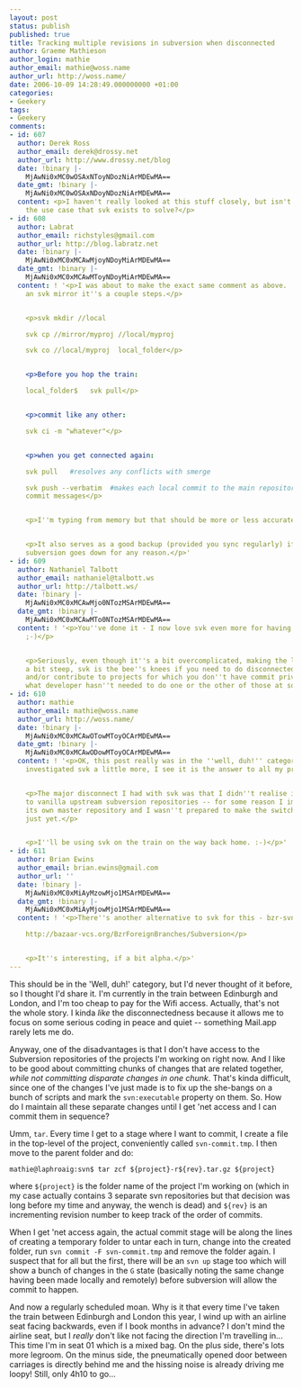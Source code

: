 ```yaml
---
layout: post
status: publish
published: true
title: Tracking multiple revisions in subversion when disconnected
author: Graeme Mathieson
author_login: mathie
author_email: mathie@woss.name
author_url: http://woss.name/
date: 2006-10-09 14:28:49.000000000 +01:00
categories:
- Geekery
tags:
- Geekery
comments:
- id: 607
  author: Derek Ross
  author_email: derek@drossy.net
  author_url: http://www.drossy.net/blog
  date: !binary |-
    MjAwNi0xMC0wOSAxNToyNDozNiArMDEwMA==
  date_gmt: !binary |-
    MjAwNi0xMC0wOSAxNDoyNDozNiArMDEwMA==
  content: <p>I haven't really looked at this stuff closely, but isn't this basically
    the use case that svk exists to solve?</p>
- id: 608
  author: Labrat
  author_email: richstyles@gmail.com
  author_url: http://blog.labratz.net
  date: !binary |-
    MjAwNi0xMC0xMCAwMjoyNDoyMiArMDEwMA==
  date_gmt: !binary |-
    MjAwNi0xMC0xMCAwMToyNDoyMiArMDEwMA==
  content: ! '<p>I was about to make the exact same comment as above.  Once you have
    an svk mirror it''s a couple steps.</p>


    <p>svk mkdir //local

    svk cp //mirror/myproj //local/myproj

    svk co //local/myproj  local_folder</p>


    <p>Before you hop the train:

    local_folder$   svk pull</p>


    <p>commit like any other:

    svk ci -m "whatever"</p>


    <p>when you get connected again:

    svk pull   #resolves any conflicts with smerge

    svk push --verbatim  #makes each local commit to the main repository, with individual
    commit messages</p>


    <p>I''m typing from memory but that should be more or less accurate.</p>


    <p>It also serves as a good backup (provided you sync regularly) if your main
    subversion goes down for any reason.</p>'
- id: 609
  author: Nathaniel Talbott
  author_email: nathaniel@talbott.ws
  author_url: http://talbott.ws/
  date: !binary |-
    MjAwNi0xMC0xMCAwMjo0NTozMSArMDEwMA==
  date_gmt: !binary |-
    MjAwNi0xMC0xMCAwMTo0NTozMSArMDEwMA==
  content: ! '<p>You''ve done it - I now love svk even more for having seen an alternative
    ;-)</p>


    <p>Seriously, even though it''s a bit overcomplicated, making the learning curve
    a bit steep, svk is the bee''s knees if you need to do disconnected development
    and/or contribute to projects for which you don''t have commit privileges. And
    what developer hasn''t needed to do one or the other of those at some point?</p>'
- id: 610
  author: mathie
  author_email: mathie@woss.name
  author_url: http://woss.name/
  date: !binary |-
    MjAwNi0xMC0xMCAwOTowMToyOCArMDEwMA==
  date_gmt: !binary |-
    MjAwNi0xMC0xMCAwODowMToyOCArMDEwMA==
  content: ! '<p>OK, this post really was in the ''well, duh!'' category!  Yes, having
    investigated svk a little more, I see it is the answer to all my problems.  Oops.</p>


    <p>The major disconnect I had with svk was that I didn''t realise it talked directly
    to vanilla upstream subversion repositories -- for some reason I imagined it had
    its own master repository and I wasn''t prepared to make the switch from subversion
    just yet.</p>


    <p>I''ll be using svk on the train on the way back home. :-)</p>'
- id: 611
  author: Brian Ewins
  author_email: brian.ewins@gmail.com
  author_url: ''
  date: !binary |-
    MjAwNi0xMC0xMiAyMzowMjo1MSArMDEwMA==
  date_gmt: !binary |-
    MjAwNi0xMC0xMiAyMjowMjo1MSArMDEwMA==
  content: ! '<p>There''s another alternative to svk for this - bzr-svn:

    http://bazaar-vcs.org/BzrForeignBranches/Subversion</p>


    <p>It''s interesting, if a bit alpha.</p>'
---
```

This should be in the 'Well, duh!' category, but I'd never thought of it before, so I thought I'd share it.  I'm currently in the train between Edinburgh and London, and I'm too cheap to pay for the Wifi access.  Actually, that's not the whole story.  I kinda *like* the disconnectedness because it allows me to focus on some serious coding in peace and quiet -- something Mail.app rarely lets me do.

Anyway, one of the disadvantages is that I don't have access to the Subversion repositories of the projects I'm working on right now.  And I like to be good about committing chunks of changes that are related together, *while not committing disparate changes in one chunk*.  That's kinda difficult, since one of the changes I've just made is to fix up the she-bangs on a bunch of scripts and mark the `svn:executable` property on them.  So.  How do I maintain all these separate changes until I get 'net access and I can commit them in sequence?

Umm, `tar`.  Every time I get to a stage where I want to commit, I create a file in the top-level of the project, conveniently called `svn-commit.tmp`.  I then move to the parent folder and do:

    mathie@laphroaig:svn$ tar zcf ${project}-r${rev}.tar.gz ${project}

where `${project}` is the folder name of the project I'm working on (which in my case actually contains 3 separate svn repositories but that decision was long before my time and anyway, the wench is dead) and `${rev}` is an incrementing revision number to keep track of the order of commits.

When I get 'net access again, the actual commit stage will be along the lines of creating a temporary folder to untar each in turn, change into the created folder, run `svn commit -F svn-commit.tmp` and remove the folder again.  I suspect that for all but the first, there will be an `svn up` stage too which will show a bunch of changes in the `G` state (basically noting the same change having been made locally and remotely) before subversion will allow the commit to happen.

And now a regularly scheduled moan.  Why is it that every time I've taken the train between Edinburgh and London this year, I wind up with an airline seat facing backwards, even if I book months in advance?  I don't mind the airline seat, but I *really* don't like not facing the direction I'm travelling in...  This time I'm in seat 01 which is a mixed bag.  On the plus side, there's lots more legroom.  On the minus side, the pneumatically opened door between carriages is directly behind me and the hissing noise is already driving me loopy!  Still, only 4h10 to go...
